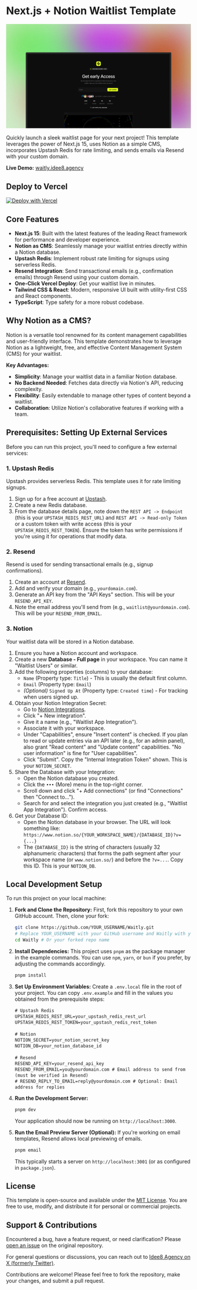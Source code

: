 <h1>Next.js + Notion Waitlist Template</h1>

![Waitly](/src/app/opengraph-image.png)

<p>
  Quickly launch a sleek waitlist page for your next project! This template leverages the power of Next.js 15, uses Notion as a simple CMS, incorporates Upstash Redis for rate limiting, and sends emails via Resend with your custom domain.
</p>

<p>
  <strong>Live Demo:</strong> <a href="https://waitly.idee8.agency" target="_blank" rel="noopener noreferrer">waitly.idee8.agency</a>
</p>

## Deploy to Vercel

[![Deploy with Vercel](https://vercel.com/button)](https://vercel.com/new/clone?repository-url=https%3A%2F%2Fgithub.com%2FIdee8%2FWaitly&env=UPSTASH_REDIS_REST_URL,UPSTASH_REDIS_REST_TOKEN,NOTION_SECRET,NOTION_DB,RESEND_API_KEY,RESEND_FROM_EMAIL&envDescription=Environment%20variables%20needed%20for%20the%20Waitly%20template.&project-name=my-waitlist&repository-name=my-waitlist-app&template=Waitly)
<!-- Note: The Vercel deploy button above is pre-filled for the Idee8/Waitly repository. 
     If you've forked and want users to deploy *your* fork, you'll need to generate a new button URL. -->

## Core Features

- **Next.js 15**: Built with the latest features of the leading React framework for performance and developer experience.
- **Notion as CMS**: Seamlessly manage your waitlist entries directly within a Notion database.
- **Upstash Redis**: Implement robust rate limiting for signups using serverless Redis.
- **Resend Integration**: Send transactional emails (e.g., confirmation emails) through Resend using your custom domain.
- **One-Click Vercel Deploy**: Get your waitlist live in minutes.
- **Tailwind CSS & React**: Modern, responsive UI built with utility-first CSS and React components.
- **TypeScript**: Type safety for a more robust codebase.

## Why Notion as a CMS?

Notion is a versatile tool renowned for its content management capabilities and user-friendly interface. This template demonstrates how to leverage Notion as a lightweight, free, and effective Content Management System (CMS) for your waitlist.

**Key Advantages:**
- **Simplicity**: Manage your waitlist data in a familiar Notion database.
- **No Backend Needed**: Fetches data directly via Notion's API, reducing complexity.
- **Flexibility**: Easily extendable to manage other types of content beyond a waitlist.
- **Collaboration**: Utilize Notion's collaborative features if working with a team.

## Prerequisites: Setting Up External Services

Before you can run this project, you'll need to configure a few external services:

### 1. Upstash Redis

Upstash provides serverless Redis. This template uses it for rate limiting signups.
1.  Sign up for a free account at [Upstash](https://upstash.com/).
2.  Create a new Redis database.
3.  From the database details page, note down the `REST API -> Endpoint` (this is your `UPSTASH_REDIS_REST_URL`) and `REST API -> Read-only Token` or a custom token with write access (this is your `UPSTASH_REDIS_REST_TOKEN`). Ensure the token has write permissions if you're using it for operations that modify data.

### 2. Resend

Resend is used for sending transactional emails (e.g., signup confirmations).
1.  Create an account at [Resend](https://resend.com/).
2.  Add and verify your domain (e.g., `yourdomain.com`).
3.  Generate an API key from the "API Keys" section. This will be your `RESEND_API_KEY`.
4.  Note the email address you'll send from (e.g., `waitlist@yourdomain.com`). This will be your `RESEND_FROM_EMAIL`.

### 3. Notion

Your waitlist data will be stored in a Notion database.
1.  Ensure you have a Notion account and workspace.
2.  Create a new **Database - Full page** in your workspace. You can name it "Waitlist Users" or similar.
3.  Add the following properties (columns) to your database:
    -   `Name` (Property type: `Title`) - This is usually the default first column.
    -   `Email` (Property type: `Email`)
    -   *(Optional)* `Signed Up At` (Property type: `Created time`) - For tracking when users signed up.
4.  Obtain your Notion Integration Secret:
    -   Go to [Notion Integrations](https://www.notion.so/my-integrations).
    -   Click "+ New integration".
    -   Give it a name (e.g., "Waitlist App Integration").
    -   Associate it with your workspace.
    -   Under "Capabilities", ensure "Insert content" is checked. If you plan to read or update entries via an API later (e.g., for an admin panel), also grant "Read content" and "Update content" capabilities. "No user information" is fine for "User capabilities".
    -   Click "Submit". Copy the "Internal Integration Token" shown. This is your `NOTION_SECRET`.
5.  Share the Database with your Integration:
    -   Open the Notion database you created.
    -   Click the `•••` (More) menu in the top-right corner.
    -   Scroll down and click "+ Add connections" (or find "Connections" then "Connect to...").
    -   Search for and select the integration you just created (e.g., "Waitlist App Integration"). Confirm access.
6.  Get your Database ID:
    -   Open the Notion database in your browser. The URL will look something like:
        `https://www.notion.so/{YOUR_WORKSPACE_NAME}/{DATABASE_ID}?v={...}`
    -   The `{DATABASE_ID}` is the string of characters (usually 32 alphanumeric characters) that forms the path segment after your workspace name (or `www.notion.so/`) and before the `?v=...`. Copy this ID. This is your `NOTION_DB`.

## Local Development Setup

To run this project on your local machine:

1.  **Fork and Clone the Repository:**
    First, fork this repository to your own GitHub account. Then, clone your fork:
    ```bash
    git clone https://github.com/YOUR_USERNAME/Waitly.git 
    # Replace YOUR_USERNAME with your GitHub username and Waitly with your forked repo name if different
    cd Waitly # Or your forked repo name
    ```

2.  **Install Dependencies:**
    This project uses `pnpm` as the package manager in the example commands. You can use `npm`, `yarn`, or `bun` if you prefer, by adjusting the commands accordingly.
    ```bash
    pnpm install
    ```

3.  **Set Up Environment Variables:**
    Create a `.env.local` file in the root of your project. You can copy `.env.example` and fill in the values you obtained from the prerequisite steps:
    ```env
    # Upstash Redis
    UPSTASH_REDIS_REST_URL=your_upstash_redis_rest_url
    UPSTASH_REDIS_REST_TOKEN=your_upstash_redis_rest_token

    # Notion
    NOTION_SECRET=your_notion_secret_key
    NOTION_DB=your_notion_database_id

    # Resend
    RESEND_API_KEY=your_resend_api_key
    RESEND_FROM_EMAIL=you@yourdomain.com # Email address to send from (must be verified in Resend)
    # RESEND_REPLY_TO_EMAIL=reply@yourdomain.com # Optional: Email address for replies
    ```

4.  **Run the Development Server:**
    ```bash
    pnpm dev
    ```
    Your application should now be running on `http://localhost:3000`.

5.  **Run the Email Preview Server (Optional):**
    If you're working on email templates, Resend allows local previewing of emails.
    ```bash
    pnpm email
    ```
    This typically starts a server on `http://localhost:3001` (or as configured in `package.json`).

## License

This template is open-source and available under the [MIT License](LICENSE.md). You are free to use, modify, and distribute it for personal or commercial projects.

## Support & Contributions

Encountered a bug, have a feature request, or need clarification? Please [open an issue](https://github.com/Idee8/Waitly/issues) on the original repository.

For general questions or discussions, you can reach out to [Idee8 Agency on X (formerly Twitter)](https://x.com/Idee8Agency).

Contributions are welcome! Please feel free to fork the repository, make your changes, and submit a pull request.